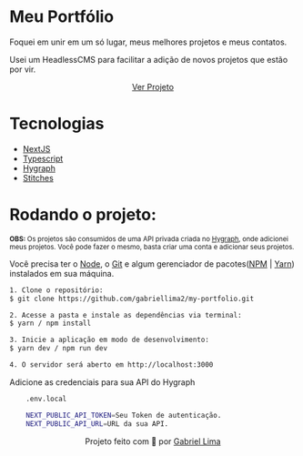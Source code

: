 # Meu Portfólio

Foquei em unir em um só lugar, meus melhores projetos e meus contatos.

Usei um HeadlessCMS para facilitar a adição de novos projetos que estão por vir.

<p align="center"><a href="https://gabriellima-frontend.vercel.app">Ver Projeto</a></p>

# Tecnologias

- [NextJS](https://nextjs.org/)
- [Typescript](https://www.typescriptlang.org/)
- [Hygraph](https://hygraph.com/)
- [Stitches](https://stitches.dev)

# Rodando o projeto:

<small><strong>OBS: </strong>Os projetos são consumidos de uma API privada criada no [Hygraph](https://hygraph.com), onde adicionei meus projetos. Você pode fazer o mesmo, basta criar uma conta e adicionar seus projetos.</small>

Você precisa ter o [Node](https://nodejs.org/en/), o [Git](https://git-scm.com/) e algum gerenciador de pacotes([NPM](https://docs.npmjs.com/downloading-and-installing-node-js-and-npm/) | [Yarn](https://classic.yarnpkg.com/lang/en/docs/install)) instalados em sua máquina.

```bash
1. Clone o repositório:
$ git clone https://github.com/gabriellima2/my-portfolio.git

2. Acesse a pasta e instale as dependências via terminal:
$ yarn / npm install

3. Inicie a aplicação em modo de desenvolvimento:
$ yarn dev / npm run dev

4. O servidor será aberto em http://localhost:3000
```

Adicione as credenciais para sua API do Hygraph

```bash
	.env.local

	NEXT_PUBLIC_API_TOKEN=Seu Token de autenticação.
	NEXT_PUBLIC_API_URL=URL da sua API.
```

<p align="center">Projeto feito com 💙 por <a href="https://www.linkedin.com/in/gabriel-lima-860612236">Gabriel Lima</a></p>
